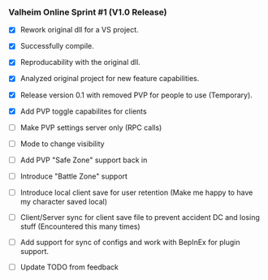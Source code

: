 ### Valheim Online Sprint #1 (V1.0 Release)

- [X] Rework original dll for a VS project.
- [X] Successfully compile.
- [X] Reproducability with the original dll.
- [X] Analyzed original project for new feature capabilities.
- [X] Release version 0.1 with removed PVP for people to use (Temporary).
- [X] Add PVP toggle capabilites for clients
- [ ] Make PVP settings server only (RPC calls)
- [ ] Mode to change visibility
- [ ] Add PVP "Safe Zone" support back in
- [ ] Introduce "Battle Zone" support
- [ ] Introduce local client save for user retention (Make me happy to have my character saved local)
- [ ] Client/Server sync for client save file to prevent accident DC and losing stuff (Encountered this many times)
- [ ] Add support for sync of configs and work with BepInEx for plugin support.
- [ ] Update TODO from feedback

